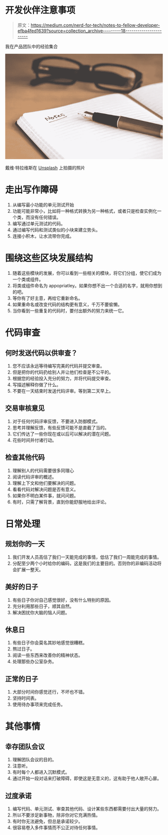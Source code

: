 # 开发伙伴注意事项

> 原文：<https://medium.com/nerd-for-tech/notes-to-fellow-developer-efba4fed1639?source=collection_archive---------18----------------------->

我在产品团队中的经验集合

![](img/367fc078ebdf84e6715d111fc0cc8197.png)

戴维·特拉维斯在 [Unsplash](https://unsplash.com/s/photos/notes?utm_source=unsplash&utm_medium=referral&utm_content=creditCopyText) 上拍摄的照片

# 走出写作障碍

1.  从编写最小功能的单元测试开始
2.  功能可能非常小，比如将一种格式转换为另一种格式，或者只是检查实例化一个类，而没有任何错误。
3.  编写通过单元测试的代码。
4.  通过编写代码和测试类似的小块来建立势头。
5.  连接小积木，让水流带你完成。

# 围绕这些区块发展结构

1.  随着这些模块的发展，你可以看到一些相关的模块，将它们分组，使它们成为一个类或组件。
2.  将类或组件命名为 appopriatley。如果你想不出一个合适的名字，就用你想到的吧。
3.  等你有了好主意，再给它重新命名。
4.  如果重命名或改变代码的结构更有意义，千万不要偷懒。
5.  当你看到一些重复的代码时，要付出额外的努力来统一它。

# 代码审查

## 何时发送代码以供审查？

1.  您不应该永远等待编写完美的代码并提交审查。
2.  但是把你的代码扔给别人并让他们检查是不公平的。
3.  根据您的经验投入充分的努力，并将代码提交审查。
4.  写描述解释你做了什么。
5.  不要在一天结束时发送代码评审。等到第二天早上。

## 交易审核意见

1.  对于任何代码评审反馈，不要进入防御模式。
2.  思考并理解反馈，有些反馈可能不是直截了当的。
3.  它们传达了一些你现在或以后可以解决的潜在问题。
4.  花些时间并付诸行动。

## 检查其他代码

1.  理解别人的代码需要很多同理心
2.  阅读代码评审的概述。
3.  理解上下文和他们要解决的问题。
4.  看看代码对解决问题是否有意义。
5.  如果你不明白某件事，就问问题。
6.  有时，只需了解背景，直到你能舒服地给出评论。

# 日常处理

## 规划你的一天

1.  我们开发人员高估了我们一天能完成的事情，低估了我们一周能完成的事情。
2.  分配至少两个小时给你的编码，这是我们的主要目的。否则你的非编码活动将会扩展一整天。

## 美好的日子

1.  有些日子你对自己感觉很好，没有什么特别的原因。
2.  充分利用那些日子，顺其自然。
3.  解决困扰你大脑的恼人问题。

## 休息日

1.  有些日子你会莫名其妙地感觉很糟糕。
2.  熬过日子。
3.  阅读一些东西来改善你的精神状态。
4.  处理那些办公室杂务。

## 正常的日子

1.  大部分时间你感觉还行，不坏也不错。
2.  坚持时间表。
3.  使用待办事项来完成任务。

# 其他事情

## 幸存团队会议

1.  理解团队会议的目的。
2.  注意听。
3.  有时每个人都进入沉默模式。
4.  通过开始一段对话来打破障碍，即使这是无意义的，这有助于他人敞开心扉。

## 过度承诺

1.  编写代码、单元测试、审查其他代码、设计某些东西都需要付出大量的努力。
2.  所以不要涉足新事物，除非你对它充满热情。
3.  有时你无法避免，但总是承诺较少。
4.  很容易卷入多件事情而不公正对待任何事情。